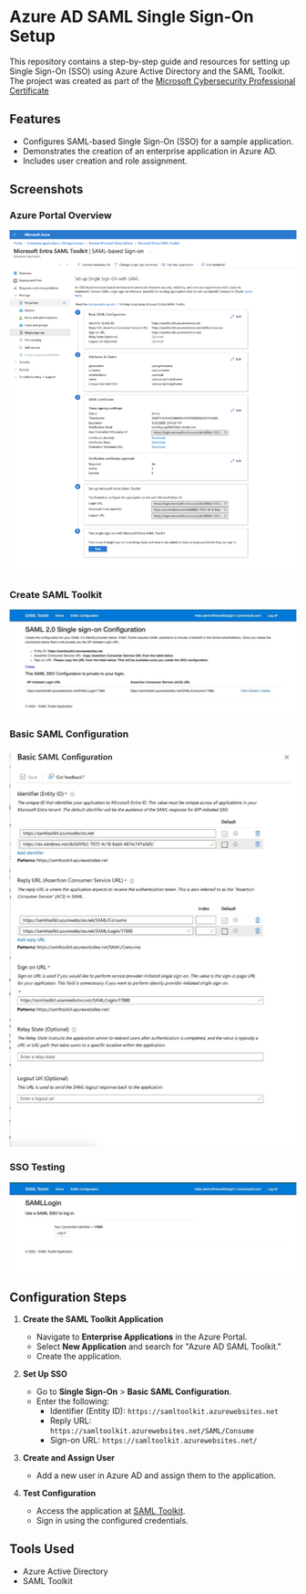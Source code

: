 # Azure AD SAML Single Sign-On Setup

This repository contains a step-by-step guide and resources for setting up Single Sign-On (SSO) using Azure Active Directory and the SAML Toolkit. The project was created as part of the <a href="https://learn.microsoft.com/](https://www.coursera.org/professional-certificates/microsoft-cybersecurity-analyst"> Microsoft Cybersecurity Professional Certificate</a>

## Features
- Configures SAML-based Single Sign-On (SSO) for a sample application.
- Demonstrates the creation of an enterprise application in Azure AD.
- Includes user creation and role assignment.

## Screenshots
### Azure Portal Overview
<img src="https://github.com/harshitgarg-cs/Azure-Active-Directory/blob/main/images/1.png" alt="Azure Portal Overview">

### Create SAML Toolkit
<img src="https://github.com/harshitgarg-cs/Azure-Active-Directory/blob/main/images/2.jpeg" alt="SAML Toolkit">

### Basic SAML Configuration
<img src="https://github.com/harshitgarg-cs/Azure-Active-Directory/blob/main/images/3.jpeg" alt="SAML Config">

### SSO Testing
<img src="https://github.com/harshitgarg-cs/Azure-Active-Directory/blob/main/images/4.jpeg" alt="SSO Test Successful">

## Configuration Steps
1. **Create the SAML Toolkit Application**
   - Navigate to **Enterprise Applications** in the Azure Portal.
   - Select **New Application** and search for "Azure AD SAML Toolkit."
   - Create the application.

2. **Set Up SSO**
   - Go to **Single Sign-On** > **Basic SAML Configuration**.
   - Enter the following:
     - Identifier (Entity ID): `https://samltoolkit.azurewebsites.net`
     - Reply URL: `https://samltoolkit.azurewebsites.net/SAML/Consume`
     - Sign-on URL: `https://samltoolkit.azurewebsites.net/`

3. **Create and Assign User**
   - Add a new user in Azure AD and assign them to the application.

4. **Test Configuration**
   - Access the application at [SAML Toolkit](https://samltoolkit.azurewebsites.net).
   - Sign in using the configured credentials.

## Tools Used
- Azure Active Directory
- SAML Toolkit
